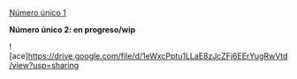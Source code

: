 [Número único 1](https://drive.google.com/file/d/1N7y8iZT06K3sH-FfFHqeMFu8xnZKHzgA/view?usp=sharing)

**Número único 2: en progreso/wip**

![ace]https://drive.google.com/file/d/1eWxcPptu1LLaE8zJcZFj6EErYugRwVtd/view?usp=sharing
